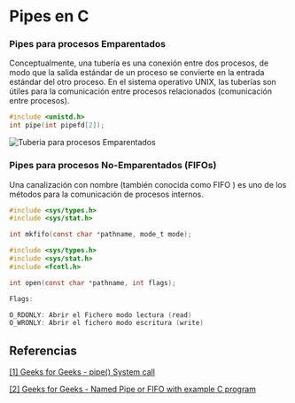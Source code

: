 # Pipes en C

### Pipes para procesos Emparentados

Conceptualmente, una tubería es una conexión entre dos procesos, de modo que la salida estándar de un proceso se convierte en la entrada estándar del otro proceso. En el sistema operativo UNIX, las tuberías son útiles para la comunicación entre procesos relacionados (comunicación entre procesos).

```c
#include <unistd.h>
int pipe(int pipefd[2]);
```
![Tuberia para procesos Emparentados][pipeImg]


### Pipes para procesos No-Emparentados (FIFOs)

Una canalización con nombre (también conocida como FIFO ) es uno de los métodos para la comunicación de procesos internos.

```c
#include <sys/types.h>
#include <sys/stat.h>

int mkfifo(const char *pathname, mode_t mode);

#include <sys/types.h>
#include <sys/stat.h>
#include <fcntl.h>

int open(const char *pathname, int flags);

Flags:

O_RDONLY: Abrir el Fichero modo lectura (read)
O_WRONLY: Abrir el fichero modo escritura (write)
```



[pipeImg]: https://cdncontribute.geeksforgeeks.org/wp-content/uploads/Process.jpg


## Referencias

[[1] Geeks for Geeks - pipe() System call](https://www.geeksforgeeks.org/pipe-system-call/)

[[2] Geeks for Geeks - Named Pipe or FIFO with example C program](https://www.geeksforgeeks.org/named-pipe-fifo-example-c-program/)
